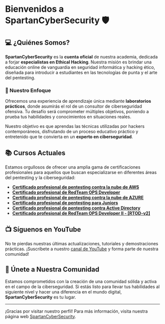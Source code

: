 # Bienvenidos a SpartanCyberSecurity :shield:

## :computer: ¿Quiénes Somos?
**SpartanCyberSecurity** es la **cuenta oficial** de nuestra academia, dedicada a forjar **especialistas en Ethical Hacking**. Nuestra misión es brindar una educación online de vanguardia en seguridad informática y hacking ético, diseñada para introducir a estudiantes en las tecnologías de punta y el arte del pentesting.

### :dart: Nuestro Enfoque
Ofrecemos una experiencia de aprendizaje única mediante **laboratorios prácticos**, donde asumirás el rol de un consultor de ciberseguridad ofensiva. Tu desafío será comprometer múltiples objetivos, poniendo a prueba tus habilidades y conocimientos en situaciones reales.

Nuestro objetivo es que aprendas las técnicas utilizadas por hackers contemporáneos, disfrutando de un proceso educativo práctico y entretenido que te convierta en un **experto en ciberseguridad**.

## :books: Cursos Actuales

Estamos orgullosos de ofrecer una amplia gama de certificaciones profesionales para aquellos que buscan especializarse en diferentes áreas del pentesting y la ciberseguridad:

- **[Certificado profesional de pentesting contra la nube de AWS](https://www.spartan-cybersec.com/cursos/pentesting-contra-la-nube-de-aws/)**
- **[Certificado profesional de RedTeam OPS Developer](https://www.spartan-cybersec.com/cursos/redteams-ops-developer/)**
- **[Certificado profesional de pentesting contra la nube de AZURE](https://www.spartan-cybersec.com/cursos/pentesting-contra-la-nube-de-azure/)**
- **[Certificado profesional de pentesting para Juniors](https://www.spartan-cybersec.com/cursos/pentesting-para-juniors/)**
- **[Certificado profesional de pentesting contra Active Directory](https://www.spartan-cybersec.com/cursos/pentesting-contra-active-directory/)**
- **[Certificado profesional de RedTeam OPS Developer II - [RTOD-v2]](https://www.spartan-cybersec.com/redteams-ops-developer-v2/)**

## :tv: Síguenos en YouTube

No te pierdas nuestras últimas actualizaciones, tutoriales y demostraciones prácticas. ¡Suscríbete a nuestro [canal de YouTube](https://www.youtube.com/SpartanCybersecurity) y forma parte de nuestra comunidad!

## :handshake: Únete a Nuestra Comunidad

Estamos comprometidos con la creación de una comunidad sólida y activa en el campo de la ciberseguridad. Si estás listo para llevar tus habilidades al siguiente nivel y hacer una diferencia en el mundo digital, **SpartanCyberSecurity** es tu lugar.

---

¡Gracias por visitar nuestro perfil! Para más información, visita nuestra página web [SpartanCyberSecurity](https://www.spartan-cybersec.com/).
